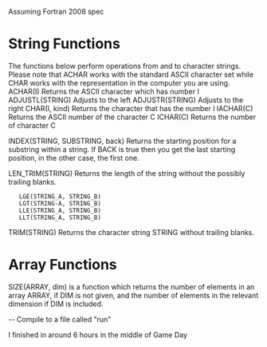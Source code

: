 Assuming Fortran 2008 spec


String Functions
================
The functions below perform operations from and to character strings. Please note that ACHAR works with the standard ASCII character set while CHAR works with the representation in the computer you are using.
ACHAR(I)          Returns the ASCII character which has number I
ADJUSTL(STRING)   Adjusts to the left
ADJUSTR(STRING)   Adjusts to the right
CHAR(I, kind)     Returns the character that has the number I
IACHAR(C)         Returns the ASCII number of the character C
ICHAR(C)          Returns the number of character C

INDEX(STRING, SUBSTRING, back)  Returns the starting position for a
    substring within  a  string.  If BACK  is  true then you get the
    last starting position, in the  other case, the first one.

LEN_TRIM(STRING)  Returns the length of the string without the possibly 
    trailing blanks.

       LGE(STRING_A, STRING_B)
       LGT(STRING-A, STRING_B)
       LLE(STRING_A, STRING_B)
       LLT(STRING_A, STRING_B)
TRIM(STRING)               Returns the character string STRING without
                           trailing blanks.

Array Functions
===============
SIZE(ARRAY, dim) is a function which returns the number of elements in an array ARRAY, if DIM is not given, and the number of elements in the relevant dimension if DIM is included.


-- Compile to a file called "run"


I finished in around 6 hours in the middle of Game Day
